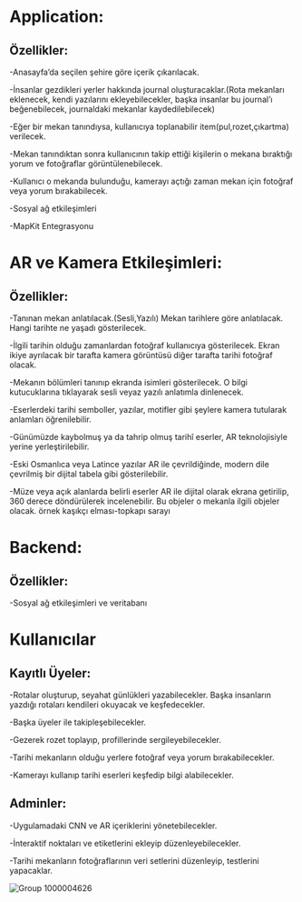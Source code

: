 # **Application:**

## **Özellikler:**

-Anasayfa’da seçilen şehire göre içerik çıkarılacak.

-İnsanlar gezdikleri yerler hakkında journal oluşturacaklar.(Rota mekanları eklenecek, kendi yazılarını ekleyebilecekler, başka insanlar bu journal’ı beğenebilecek, journaldaki mekanlar kaydedilebilecek)

-Eğer bir mekan tanındıysa, kullanıcıya toplanabilir item(pul,rozet,çıkartma) verilecek.

-Mekan tanındıktan sonra kullanıcının takip ettiği kişilerin o mekana bıraktığı yorum ve fotoğraflar görüntülenebilecek.

-Kullanıcı o mekanda bulunduğu, kamerayı açtığı zaman mekan için fotoğraf veya yorum bırakabilecek.

-Sosyal ağ etkileşimleri

-MapKit Entegrasyonu


# **AR ve Kamera Etkileşimleri:**

## **Özellikler:**

-Tanınan mekan anlatılacak.(Sesli,Yazılı) Mekan tarihlere göre anlatılacak. Hangi tarihte ne yaşadı gösterilecek.

-İlgili tarihin olduğu zamanlardan fotoğraf kullanıcıya gösterilecek. Ekran ikiye ayrılacak bir tarafta kamera görüntüsü diğer tarafta tarihi fotoğraf olacak.

-Mekanın bölümleri tanınıp ekranda isimleri gösterilecek. O bilgi kutucuklarına tıklayarak sesli veyaz yazılı anlatımla dinlenecek.

-Eserlerdeki tarihi semboller, yazılar, motifler gibi şeylere kamera tutularak anlamları öğrenilebilir.

-Günümüzde kaybolmuş ya da tahrip olmuş tarihî eserler, AR teknolojisiyle yerine yerleştirilebilir.

-Eski Osmanlıca veya Latince yazılar AR ile çevrildiğinde, modern dile çevrilmiş bir dijital tabela gibi gösterilebilir.

-Müze veya açık alanlarda belirli eserler AR ile dijital olarak ekrana getirilip, 360 derece döndürülerek incelenebilir. Bu objeler o mekanla ilgili objeler olacak. örnek kaşıkçı elması-topkapı sarayı


# **Backend:**

## **Özellikler:**

-Sosyal ağ etkileşimleri ve veritabanı



# **Kullanıcılar**

## **Kayıtlı Üyeler:**

-Rotalar oluşturup, seyahat günlükleri yazabilecekler. Başka insanların yazdığı rotaları kendileri okuyacak ve keşfedecekler.

-Başka üyeler ile takipleşebilecekler.

-Gezerek rozet toplayıp, profillerinde sergileyebilecekler.

-Tarihi mekanların olduğu yerlere fotoğraf veya yorum bırakabilecekler.

-Kamerayı kullanıp tarihi eserleri keşfedip bilgi alabilecekler.

## **Adminler:**

-Uygulamadaki CNN ve AR içeriklerini yönetebilecekler.

-İnteraktif noktaları ve etiketlerini ekleyip düzenleyebilecekler.

-Tarihi mekanların fotoğraflarının veri setlerini düzenleyip, testlerini yapacaklar.



![Group 1000004626](https://github.com/user-attachments/assets/5b6167f1-f260-46d0-b703-5a8ae4112037)


